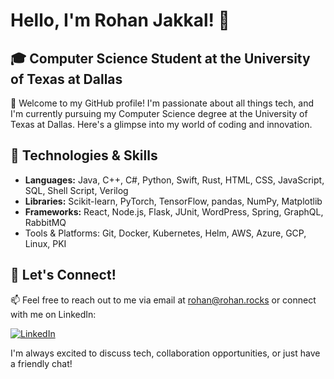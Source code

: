# Hello, I'm Rohan Jakkal! 👋

## 🎓 Computer Science Student at the University of Texas at Dallas

🌟 Welcome to my GitHub profile! I'm passionate about all things tech, and I'm currently pursuing my Computer Science degree at the University of Texas at Dallas. Here's a glimpse into my world of coding and innovation.

## 💼 Technologies & Skills

- **Languages:** Java, C++, C#, Python, Swift, Rust, HTML, CSS, JavaScript, SQL, Shell Script, Verilog
- **Libraries:** Scikit-learn, PyTorch, TensorFlow, pandas, NumPy, Matplotlib
- **Frameworks:** React, Node.js, Flask, JUnit, WordPress, Spring, GraphQL, RabbitMQ
- Tools & Platforms: Git, Docker, Kubernetes, Helm, AWS, Azure, GCP, Linux, PKI

## 🤝 Let's Connect!

📫 Feel free to reach out to me via email at rohan@rohan.rocks or connect with me on LinkedIn:

[![LinkedIn](https://img.shields.io/badge/LinkedIn-Connect-blue)](https://www.linkedin.com/in/rohan-jakkal/)

I'm always excited to discuss tech, collaboration opportunities, or just have a friendly chat!
